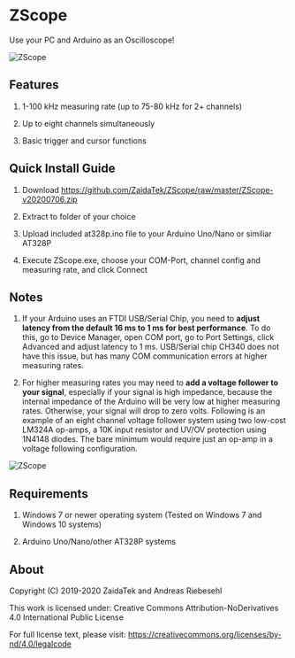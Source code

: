 # ZScope



Use your PC and Arduino as an Oscilloscope!



![ZScope](https://github.com/ZaidaTek/ZScope/blob/master/ZScope-v20200706.png "ZScope-v20200706")



## Features

1) 1-100 kHz measuring rate (up to 75-80 kHz for 2+ channels)

2) Up to eight channels simultaneously

3) Basic trigger and cursor functions



## Quick Install Guide

1) Download https://github.com/ZaidaTek/ZScope/raw/master/ZScope-v20200706.zip

2) Extract to folder of your choice

3) Upload included at328p.ino file to your Arduino Uno/Nano or similiar AT328P

4) Execute ZScope.exe, choose your COM-Port, channel config and measuring rate, and click Connect

## Notes

1) If your Arduino uses an FTDI USB/Serial Chip, you need to **adjust latency from the default 16 ms to 1 ms for best performance**. To do this, go to Device Manager, open COM port, go to Port Settings, click Advanced and adjust latency to 1 ms. USB/Serial chip CH340 does not have this issue, but has many COM communication errors at higher measuring rates.

2) For higher measuring rates you may need to **add a voltage follower to your signal**, especially if your signal is high impedance, because the internal impedance of the Arduino will be very low at higher measuring rates. Otherwise, your signal will drop to zero volts. Following is an example of an eight channel voltage follower system using two low-cost LM324A op-amps, a 10K input resistor and UV/OV protection using 1N4148 diodes. The bare minimum would require just an op-amp in a voltage following configuration.

![ZScope](https://github.com/ZaidaTek/ZScope/blob/master/ZScope-VoltageFollower.png "")



## Requirements

1) Windows 7 or newer operating system (Tested on Windows 7 and Windows 10 systems)

2) Arduino Uno/Nano/other AT328P systems


## About

Copyright (C) 2019-2020 ZaidaTek and Andreas Riebesehl

This work is licensed under: Creative Commons Attribution-NoDerivatives 4.0 International Public License

For full license text, please visit: https://creativecommons.org/licenses/by-nd/4.0/legalcode
